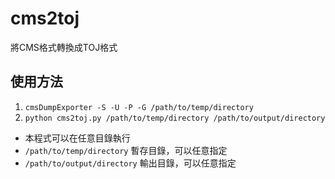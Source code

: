 # cms2toj
將CMS格式轉換成TOJ格式

## 使用方法
1. `cmsDumpExporter -S -U -P -G /path/to/temp/directory`
2. `python cms2toj.py /path/to/temp/directory /path/to/output/directory`

* 本程式可以在任意目錄執行
* `/path/to/temp/directory` 暫存目錄，可以任意指定
* `/path/to/output/directory` 輸出目錄，可以任意指定
